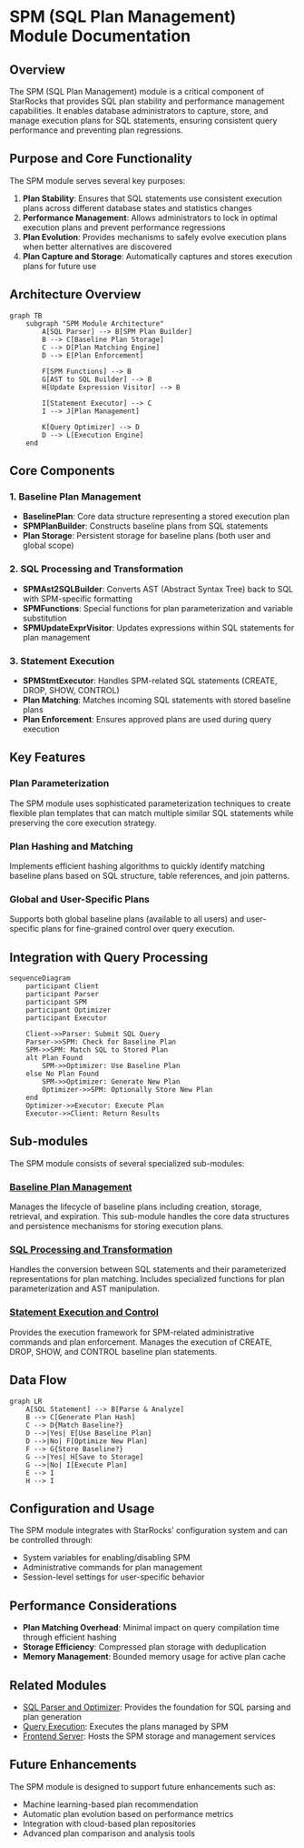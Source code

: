 # SPM (SQL Plan Management) Module Documentation

## Overview

The SPM (SQL Plan Management) module is a critical component of StarRocks that provides SQL plan stability and performance management capabilities. It enables database administrators to capture, store, and manage execution plans for SQL statements, ensuring consistent query performance and preventing plan regressions.

## Purpose and Core Functionality

The SPM module serves several key purposes:

1. **Plan Stability**: Ensures that SQL statements use consistent execution plans across different database states and statistics changes
2. **Performance Management**: Allows administrators to lock in optimal execution plans and prevent performance regressions
3. **Plan Evolution**: Provides mechanisms to safely evolve execution plans when better alternatives are discovered
4. **Plan Capture and Storage**: Automatically captures and stores execution plans for future use

## Architecture Overview

```mermaid
graph TB
    subgraph "SPM Module Architecture"
        A[SQL Parser] --> B[SPM Plan Builder]
        B --> C[Baseline Plan Storage]
        C --> D[Plan Matching Engine]
        D --> E[Plan Enforcement]
        
        F[SPM Functions] --> B
        G[AST to SQL Builder] --> B
        H[Update Expression Visitor] --> B
        
        I[Statement Executor] --> C
        I --> J[Plan Management]
        
        K[Query Optimizer] --> D
        D --> L[Execution Engine]
    end
```

## Core Components

### 1. Baseline Plan Management
- **BaselinePlan**: Core data structure representing a stored execution plan
- **SPMPlanBuilder**: Constructs baseline plans from SQL statements
- **Plan Storage**: Persistent storage for baseline plans (both user and global scope)

### 2. SQL Processing and Transformation
- **SPMAst2SQLBuilder**: Converts AST (Abstract Syntax Tree) back to SQL with SPM-specific formatting
- **SPMFunctions**: Special functions for plan parameterization and variable substitution
- **SPMUpdateExprVisitor**: Updates expressions within SQL statements for plan management

### 3. Statement Execution
- **SPMStmtExecutor**: Handles SPM-related SQL statements (CREATE, DROP, SHOW, CONTROL)
- **Plan Matching**: Matches incoming SQL statements with stored baseline plans
- **Plan Enforcement**: Ensures approved plans are used during query execution

## Key Features

### Plan Parameterization
The SPM module uses sophisticated parameterization techniques to create flexible plan templates that can match multiple similar SQL statements while preserving the core execution strategy.

### Plan Hashing and Matching
Implements efficient hashing algorithms to quickly identify matching baseline plans based on SQL structure, table references, and join patterns.

### Global and User-Specific Plans
Supports both global baseline plans (available to all users) and user-specific plans for fine-grained control over query execution.

## Integration with Query Processing

```mermaid
sequenceDiagram
    participant Client
    participant Parser
    participant SPM
    participant Optimizer
    participant Executor
    
    Client->>Parser: Submit SQL Query
    Parser->>SPM: Check for Baseline Plan
    SPM->>SPM: Match SQL to Stored Plan
    alt Plan Found
        SPM->>Optimizer: Use Baseline Plan
    else No Plan Found
        SPM->>Optimizer: Generate New Plan
        Optimizer->>SPM: Optionally Store New Plan
    end
    Optimizer->>Executor: Execute Plan
    Executor->>Client: Return Results
```

## Sub-modules

The SPM module consists of several specialized sub-modules:

### [Baseline Plan Management](baseline_plan_management.md)
Manages the lifecycle of baseline plans including creation, storage, retrieval, and expiration. This sub-module handles the core data structures and persistence mechanisms for storing execution plans.

### [SQL Processing and Transformation](sql_processing_transformation.md)
Handles the conversion between SQL statements and their parameterized representations for plan matching. Includes specialized functions for plan parameterization and AST manipulation.

### [Statement Execution and Control](statement_execution_control.md)
Provides the execution framework for SPM-related administrative commands and plan enforcement. Manages the execution of CREATE, DROP, SHOW, and CONTROL baseline plan statements.

## Data Flow

```mermaid
graph LR
    A[SQL Statement] --> B[Parse & Analyze]
    B --> C[Generate Plan Hash]
    C --> D{Match Baseline?}
    D -->|Yes| E[Use Baseline Plan]
    D -->|No| F[Optimize New Plan]
    F --> G{Store Baseline?}
    G -->|Yes| H[Save to Storage]
    G -->|No| I[Execute Plan]
    E --> I
    H --> I
```

## Configuration and Usage

The SPM module integrates with StarRocks' configuration system and can be controlled through:
- System variables for enabling/disabling SPM
- Administrative commands for plan management
- Session-level settings for user-specific behavior

## Performance Considerations

- **Plan Matching Overhead**: Minimal impact on query compilation time through efficient hashing
- **Storage Efficiency**: Compressed plan storage with deduplication
- **Memory Management**: Bounded memory usage for active plan cache

## Related Modules

- [SQL Parser and Optimizer](sql_parser_optimizer.md): Provides the foundation for SQL parsing and plan generation
- [Query Execution](query_execution.md): Executes the plans managed by SPM
- [Frontend Server](frontend_server.md): Hosts the SPM storage and management services

## Future Enhancements

The SPM module is designed to support future enhancements such as:
- Machine learning-based plan recommendation
- Automatic plan evolution based on performance metrics
- Integration with cloud-based plan repositories
- Advanced plan comparison and analysis tools